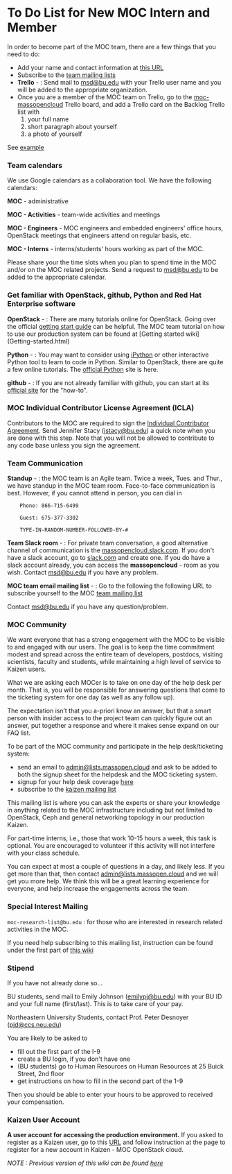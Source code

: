 # To Do List for New MOC Intern and Member

In order to become part of the MOC team, there are a few things that you need to do:
 -  Add your name and contact information at [this URL](../contacts/People.html)
 -  Subscribe to the [team mailing lists](https://lists.massopen.cloud)
 -  **Trello** -  : Send mail to msd@bu.edu with your Trello user name and you will be added to the appropriate organization.
 -  Once you are a member of the MOC team on Trello, go to the 
 [moc-massopencloud](https://trello.com/b/2IMwDpdi/moc-massopencloud) Trello board, and add a Trello card on the Backlog Trello list with
     1. your full name
     1. short paragraph about yourself
     1. a photo of yourself

See [example](https://trello.com/c/NF4xQCuq/102-sirine-benbrahim)

### Team calendars
We use Google calendars as a collaboration tool. We have the following calendars:

  **MOC** -  administrative

  **MOC - Activities** -  team-wide activities and meetings

  **MOC - Engineers** -  MOC engineers and embedded engineers' office hours, OpenStack meetings that engineers attend on regular basis, etc.

  **MOC - Interns** -   interns/students' hours working as part of the MOC.

Please share your the time slots when you plan to spend time in the MOC and/or on the MOC related projects.
Send a request to msd@bu.edu to be added to the appropriate calendar.

### Get familiar with OpenStack, github, Python and Red Hat Enterprise software

  **OpenStack** -  : There are many tutorials online for OpenStack.
  Going over the official [getting start guide](http://docs.openstack.org/admin-guide-cloud/content/ch_getting-started-with-openstack.html) can be helpful.
  The MOC team tutorial on how to use our production system can be found at [Getting started wiki] (Getting-started.html)

  **Python** -  : You may want to consider using [iPython](http://ipython.org/) or other interactive Python tool to learn to code in Python.
  Similar to OpenStack, there are quite a few online tutorials. The [official Python](https://www.python.org/) site is here.

  **github** -  : If you are not already familiar with github, you can start at its [official site](https://github.com/) for the "how-to".

### MOC Individual Contributor License Agreement (ICLA)
Contributors to the MOC are required to sign the [Individual Contributor Agreement](https://massopen.cloud/blog/individual-contributor-license-agreement/).
Send Jennifer Stacy (jstacy@bu.edu) a quick note when you are done with this step.
Note that you will not be allowed to contribute to any code base unless you sign the agreement.

### Team Communication

  **Standup** -  : the MOC team is an Agile team. Twice a week, Tues. and Thur., we have standup in the MOC team room.
  Face-to-face communication is best. However, if you cannot attend in person, you can dial in
```
    Phone: 866-715-6499

    Guest: 675-377-3302

    TYPE-IN-RANDOM-NUMBER-FOLLOWED-BY-#
```
  **Team Slack room** -  : For private team conversation, a good alternative channel of communication is the [massopencloud.slack.com](https://massopencloud.slack.com/).
  If you don't have a slack account, go to [slack.com](https://slack.com) and create one.
  If you do have a slack account already, you can access the **massopencloud** -  room as you wish. Contact msd@bu.edu if you have any problem.

  **MOC team email mailing list** -  : Go to the following the following URL to subscribe yourself to the MOC [team mailing list](https://mail.massopen.cloud/mailman/listinfo/team)

Contact msd@bu.edu if you have any question/problem.

### MOC Community
We want everyone that has a strong engagement with the MOC to be visible to and engaged with our users.
 The goal is to keep the time commitment modest and spread across the entire team of developers, postdocs, visiting scientists, faculty and students,
 while maintaining a high level of service to Kaizen users.   

What we are asking each MOCer is to take on one day of the help desk per month.
 That is, you will be responsible for answering questions that come to the ticketing system for one day (as well as any follow up). 

The expectation isn’t that you a-priori know an answer, but that a smart person with insider access to the project team can quickly figure out an answer,
 put together a response and where it makes sense expand on our FAQ list.

To be part of the MOC community and participate in the help desk/ticketing system:
 -  send an email to admin@lists.massopen.cloud and ask to be added to both the signup sheet for the helpdesk and the MOC ticketing system.
 -  signup for your help desk coverage [here](http://www.signupgenius.com/go/5080444aca622abff2-help)
 -  subscribe to the [kaizen mailing list](https://mail.massopen.cloud/mailman/listinfo/kaizen)

This mailing list is where you can ask the experts or share your knowledge in anything related to the MOC infrastructure
including but not limited to OpenStack, Ceph and general networking topology in our production Kaizen.

For part-time interns, i.e., those that work 10-15 hours a week, this task is optional.
 You are encouraged to volunteer if this activity will not interfere with your class schedule.

You can expect at most a couple of questions in a day, and likely less. 
 If you get more than that, then contact admin@lists.massopen.cloud and we will get you more help.
 We think this will be a great learning experience for everyone, and help increase the engagements across the team.

### Special Interest Mailing
`moc-research-list@bu.edu` : for those who are interested in research related activities in the MOC.

If you need help subscribing to this mailing list, instruction can be found under the first part of [this wiki](../archives-page/Outdated-To-do-list-for-New-MOC-Intern-Member.html)

### Stipend
If you have not already done so...

BU students, send mail to Emily Johnson (emilypj@bu.edu) with your BU ID and your full name (first/last). This is to take care of your pay.

Northeastern University Students, contact Prof. Peter Desnoyer (pjd@ccs.neu.edu)

You are likely to be asked to
 -  fill out the first part of the I-9
 -  create a BU login, if you don't have one
 -  (BU students) go to Human Resources on Human Resources at 25 Buick Street, 2nd floor
 -  get instructions on how to fill in the second part of the 1-9

Then you should be able to enter your hours to be approved to received your compensation.

### Kaizen User Account
**A user account for accessing the production environment.**
If you asked to register as a Kaizen user, go to this [URL](https://massopen.cloud/blog/user-account-request-form/)
and follow instruction at the page to register for a new account in Kaizen - MOC OpenStack cloud.

*NOTE : Previous version of this wiki can be found [here](../archives-page/Outdated-To-do-list-for-New-MOC-Intern-Member.html)*
